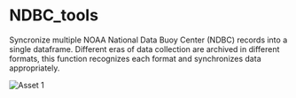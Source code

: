 # NDBC_tools
Syncronize multiple NOAA National Data Buoy Center (NDBC) records into a single dataframe. Different eras of data collection are archived in different formats, this function recognizes each format and synchronizes data appropriately.

![Asset 1](https://github.com/evan-lahr/NDBC_sync/assets/61257298/ef63bfd9-8521-40d7-b7d5-2e571b9700ce)
